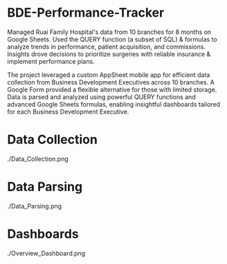 # BDE-Performance-Tracker
Managed Ruai Family Hospital's data from 10 branches for 8 months on Google Sheets. Used the QUERY function (a subset of SQL) &amp; formulas to analyze trends in performance, patient acquisition, and commissions. Insights drove decisions to prioritize surgeries with reliable insurance &amp; implement performance plans.

The project leveraged a custom AppSheet mobile app for efficient data collection from Business Development Executives across 10 branches. A Google Form provided a flexible alternative for those with limited storage. Data is parsed and analyzed using powerful QUERY functions and advanced Google Sheets formulas, enabling insightful dashboards tailored for each Business Development Executive.

Data Collection
===============

./Data_Collection.png

Data Parsing
============

./Data_Parsing.png

Dashboards
==========

./Overview_Dashboard.png
